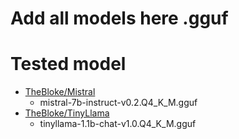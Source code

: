 # Add all models here .gguf

# Tested model

- [TheBloke/Mistral](https://huggingface.co/TheBloke/Mistral-7B-Instruct-v0.2-GGUF)
	- mistral-7b-instruct-v0.2.Q4_K_M.gguf
- [TheBloke/TinyLlama](https://huggingface.co/TheBloke/TinyLlama-1.1B-Chat-v1.0-GGUF)
	- tinyllama-1.1b-chat-v1.0.Q4_K_M.gguf
